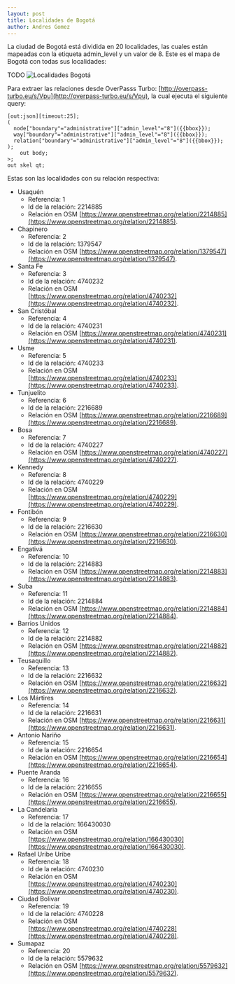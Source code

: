 ```yaml
---
layout: post
title: Localidades de Bogotá
author: Andres Gomez
---
```


La ciudad de Bogotá está dividida en 20 localidades, las cuales están mapeadas con la etiqueta admin_level y un valor de 8.
Este es el mapa de Bogotá con todas sus localidades:

TODO ![Localidades Bogotá](/bogota/img/2020-06-22-localidades.png)

Para extraer las relaciones desde OverPasss Turbo: [http://overpass-turbo.eu/s/Vpu](http://overpass-turbo.eu/s/Vpu), la cual ejecuta el siguiente query:

    [out:json][timeout:25];
    (
      node["boundary"="administrative"]["admin_level"="8"]({{bbox}});
      way["boundary"="administrative"]["admin_level"="8"]({{bbox}});
      relation["boundary"="administrative"]["admin_level"="8"]({{bbox}});
    );
        out body;
    >;
    out skel qt;

Estas son las localidades con su relación respectiva:

* Usaquén
  * Referencia: 1
  * Id de la relación: 2214885
  * Relación en OSM [https://www.openstreetmap.org/relation/2214885](https://www.openstreetmap.org/relation/2214885).
* Chapinero
  * Referencia: 2
  * Id de la relación: 1379547
  * Relación en OSM [https://www.openstreetmap.org/relation/1379547](https://www.openstreetmap.org/relation/1379547).
* Santa Fe
  * Referencia: 3
  * Id de la relación: 4740232
  * Relación en OSM [https://www.openstreetmap.org/relation/4740232](https://www.openstreetmap.org/relation/4740232).
* San Cristóbal
  * Referencia: 4
  * Id de la relación: 4740231
  * Relación en OSM [https://www.openstreetmap.org/relation/4740231](https://www.openstreetmap.org/relation/4740231).
* Usme
  * Referencia: 5
  * Id de la relación: 4740233
  * Relación en OSM [https://www.openstreetmap.org/relation/4740233](https://www.openstreetmap.org/relation/4740233).
* Tunjuelito
  * Referencia: 6
  * Id de la relación: 2216689
  * Relación en OSM [https://www.openstreetmap.org/relation/2216689](https://www.openstreetmap.org/relation/2216689).
* Bosa
  * Referencia: 7
  * Id de la relación: 4740227
  * Relación en OSM [https://www.openstreetmap.org/relation/4740227](https://www.openstreetmap.org/relation/4740227).
* Kennedy
  * Referencia: 8
  * Id de la relación: 4740229
  * Relación en OSM [https://www.openstreetmap.org/relation/4740229](https://www.openstreetmap.org/relation/4740229).
* Fontibón
  * Referencia: 9
  * Id de la relación: 2216630
  * Relación en OSM [https://www.openstreetmap.org/relation/2216630](https://www.openstreetmap.org/relation/2216630).
* Engativá
  * Referencia: 10
  * Id de la relación: 2214883
  * Relación en OSM [https://www.openstreetmap.org/relation/2214883](https://www.openstreetmap.org/relation/2214883).
* Suba
  * Referencia: 11
  * Id de la relación: 2214884
  * Relación en OSM [https://www.openstreetmap.org/relation/2214884](https://www.openstreetmap.org/relation/2214884).
* Barrios Unidos
  * Referencia: 12
  * Id de la relación: 2214882
  * Relación en OSM [https://www.openstreetmap.org/relation/2214882](https://www.openstreetmap.org/relation/2214882).
* Teusaquillo
  * Referencia: 13
  * Id de la relación: 2216632
  * Relación en OSM [https://www.openstreetmap.org/relation/2216632](https://www.openstreetmap.org/relation/2216632).
* Los Mártires
  * Referencia: 14
  * Id de la relación: 2216631
  * Relación en OSM [https://www.openstreetmap.org/relation/2216631](https://www.openstreetmap.org/relation/2216631).
* Antonio Nariño
  * Referencia: 15
  * Id de la relación: 2216654
  * Relación en OSM [https://www.openstreetmap.org/relation/2216654](https://www.openstreetmap.org/relation/2216654).
* Puente Aranda
  * Referencia: 16
  * Id de la relación: 2216655
  * Relación en OSM [https://www.openstreetmap.org/relation/2216655](https://www.openstreetmap.org/relation/2216655).
* La Candelaria
  * Referencia: 17
  * Id de la relación: 166430030
  * Relación en OSM [https://www.openstreetmap.org/relation/166430030](https://www.openstreetmap.org/relation/166430030).
* Rafael Uribe Uribe
  * Referencia: 18
  * Id de la relación: 4740230
  * Relación en OSM [https://www.openstreetmap.org/relation/4740230](https://www.openstreetmap.org/relation/4740230).
* Ciudad Bolivar
  * Referencia: 19
  * Id de la relación: 4740228
  * Relación en OSM [https://www.openstreetmap.org/relation/4740228](https://www.openstreetmap.org/relation/4740228).
* Sumapaz
  * Referencia: 20
  * Id de la relación: 5579632
  * Relación en OSM [https://www.openstreetmap.org/relation/5579632](https://www.openstreetmap.org/relation/5579632).

